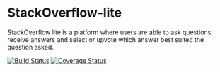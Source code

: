 # StackOverflow-lite

StackOverflow lite is a platform where users are able to ask questions, receive answers and select or upvote which answer best suited the question asked.

[![Build Status](https://travis-ci.org/Musacoli/StackOverflow-lite.svg?branch=test_app)](https://travis-ci.org/Musacoli/StackOverflow-lite)  [![Coverage Status](https://coveralls.io/repos/github/Musacoli/StackOverflow-lite/badge.svg?branch=master)](https://coveralls.io/github/Musacoli/StackOverflow-lite?branch=test_app)
